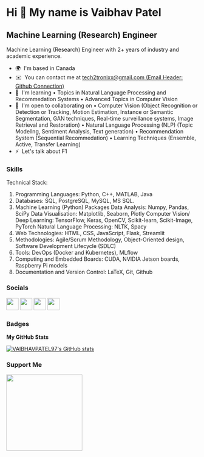 Hi 👋 My name is Vaibhav Patel
==============================

Machine Learning (Research) Engineer
------------------------------------

Machine Learning (Research) Engineer with 2+ years of industry and academic experience.

* 🌍  I'm based in Canada
* ✉️  You can contact me at [tech2tronixx@gmail.com (Email Header: Github Connection)](mailto:tech2tronixx@gmail.com (Email Header: Github Connection))
* 🧠  I'm learning • Topics in Natural Language Processing and Recommedation Systems • Advanced Topics in Computer Vision
* 🤝  I'm open to collaborating on • Computer Vision (Object Recognition or Detection or Tracking, Motion Estimation, Instance or Semantic Segmentation, GAN techniques, Real-time surveillance systems, Image Retrieval and Restoration) • Natural Language Processing (NLP) (Topic Modellng, Sentiment Analysis, Text generation) • Recommendation System (Sequential Recommedation) • Learning Techniques (Ensemble, Active, Transfer Learning)
* ⚡  Let's talk about F1

### Skills
Technical Stack:
1. Programming Languages: Python, C++, MATLAB, Java
2. Databases: SQL, PostgreSQL, MySQL, MS SQL.
3. Machine Learning (Python) Packages 
 Data Analysis: Numpy, Pandas, SciPy
 Data Visualisation: Matplotlib, Seaborn, Plotly
 Computer Vision/ Deep Learning: TensorFlow, Keras, OpenCV, Scikit-learn, Scikit-Image, PyTorch
 Natural Language Processing: NLTK, Spacy
4. Web Technologies: HTML, CSS, JavaScript, Flask, Streamlit
5. Methodologies: Agile/Scrum Methodology, Object-Oriented design, Software Development Lifecycle (SDLC)
6. Tools: DevOps (Docker and Kubernetes), MLflow
7. Computing and Embedded Boards: CUDA, NVIDIA Jetson boards, Raspberry Pi models
8. Documentation and Version Control: LaTeX, Git, Github


### Socials

<p align="left"> <a href="https://www.github.com/VAIBHAVPATEL97" target="_blank" rel="noreferrer"><img src="https://raw.githubusercontent.com/danielcranney/readme-generator/main/public/icons/socials/github.svg" width="32" height="32" /></a>  <a href="https://www.linkedin.com/in/vaibhavpatel11/" target="_blank" rel="noreferrer"><img src="https://raw.githubusercontent.com/danielcranney/readme-generator/main/public/icons/socials/linkedin.svg" width="32" height="32" /></a>  <a href=" https://scholar.google.com/citations?user=6p5EA_gAAAAJ&hl=en 
" target="_blank" rel="noreferrer"><img src="https://upload.wikimedia.org/wikipedia/commons/thumb/c/c7/Google_Scholar_logo.svg/768px-Google_Scholar_logo.svg.png" width="32" height="32" /></a> <a href=" https://www.researchgate.net/profile/Vaibhav-Patel-19 " target="_blank" rel="noreferrer"><img src="https://upload.wikimedia.org/wikipedia/commons/thumb/5/5e/ResearchGate_icon_SVG.svg/1200px-ResearchGate_icon_SVG.svg.png" width="32" height="32" /></a>  </p>

### Badges

<b>My GitHub Stats</b>

<a href="http://www.github.com/VAIBHAVPATEL97"><img src="https://github-readme-stats.vercel.app/api?username=VAIBHAVPATEL97&show_icons=true&hide=&count_private=true&title_color=0891b2&text_color=ffffff&icon_color=0891b2&bg_color=1c1917&hide_border=true&show_icons=true" alt="VAIBHAVPATEL97's GitHub stats" /></a>

### Support Me

<a href="https://www.buymeacoffee.com/detfly2021T"><img src="https://cdn.buymeacoffee.com/buttons/v2/default-yellow.png" width="200" /></a>

